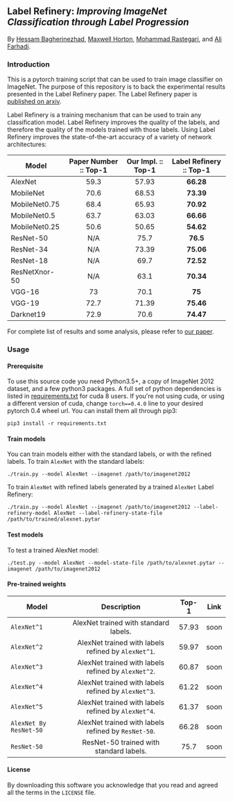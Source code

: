 ## Label Refinery: *Improving ImageNet Classification through Label Progression*
By [Hessam Bagherinezhad](http://homes.cs.washington.edu/~hessam/),
[Maxwell Horton](http://homes.cs.washington.edu/~mchorton/),
[Mohammad Rastegari](http://www.umiacs.umd.edu/~mrastega/),
and [Ali Farhadi](http://homes.cs.washington.edu/~ali/).

### Introduction

This is a pytorch training script that can be used to train image classifier on
ImageNet. The purpose of this repository is to back the experimental results
presented in the Label Refinery paper. The Label Refinery paper is
[published on arxiv](https://arxiv.org/abs/1805.02641).

Label Refinery is a training mechanism that can be used to train any
classification model. Label Refinery improves the quality of the labels, and
therefore the quality of the models trained with those labels. Using Label
Refinery improves the state-of-the-art accuracy of a variety of network
architectures:

Model          | Paper Number :: Top-1 | Our Impl. :: Top-1  | Label Refinery :: Top-1
-------------- |:---------------------:|:-------------------:|:-----------------------:
AlexNet        | 59.3                  | 57.93               | **66.28**
MobileNet      | 70.6                  | 68.53               | **73.39**
MobileNet0.75  | 68.4                  | 65.93               | **70.92**
MobileNet0.5   | 63.7                  | 63.03               | **66.66**
MobileNet0.25  | 50.6                  | 50.65               | **54.62**
ResNet-50      | N/A                   | 75.7                | **76.5**
ResNet-34      | N/A                   | 73.39               | **75.06**
ResNet-18      | N/A                   | 69.7                | **72.52**
ResNetXnor-50  | N/A                   | 63.1                | **70.34**
VGG-16         | 73                    | 70.1                | **75**
VGG-19         | 72.7                  | 71.39               | **75.46**
Darknet19      | 72.9                  | 70.6                | **74.47**

For complete list of results and some analysis, please refer to
[our paper](https://arxiv.org/abs/1805.02641).

### Usage
#### Prerequisite
To use this source code you need Python3.5+, a copy of ImageNet 2012 dataset,
and a few python3 packages. A full set of python dependencies is listed in
[requirements.txt](requirements.txt) for cuda 8 users. If you're not using cuda,
or using a different version of cuda, change `torch==0.4.0` line to your desired
pytorch 0.4 wheel url. You can install them all through pip3:
```
pip3 install -r requirements.txt
```

#### Train models

You can train models either with the standard labels, or with the refined
labels. To train `AlexNet` with the standard labels:
```
./train.py --model AlexNet --imagenet /path/to/imagenet2012
```
To train `AlexNet` with refined labels generated by a trained `AlexNet` Label
Refinery:
```
./train.py --model AlexNet --imagenet /path/to/imagenet2012 --label-refinery-model AlexNet --label-refinery-state-file /path/to/trained/alexnet.pytar
```

#### Test models

To test a trained AlexNet model:
```
./test.py --model AlexNet --model-state-file /path/to/alexnet.pytar --imagenet /path/to/imagenet2012
```


#### Pre-trained weights

Model                | Description                                           | Top-1  | Link
-------------------- |:-----------------------------------------------------:|:------:|:------:
`AlexNet^1`            | AlexNet trained with standard labels.               | 57.93  | soon
`AlexNet^2`            | AlexNet trained with labels refined by `AlexNet^1`. | 59.97  | soon
`AlexNet^3`            | AlexNet trained with labels refined by `AlexNet^2`. | 60.87  | soon
`AlexNet^4`            | AlexNet trained with labels refined by `AlexNet^3`. | 61.22  | soon
`AlexNet^5`            | AlexNet trained with labels refined by `AlexNet^4`. | 61.37  | soon
`AlexNet By ResNet-50` | AlexNet trained with labels refined by `ResNet-50`. | 66.28  | soon
`ResNet-50`            | ResNet-50 trained with standard labels.             | 75.7   | soon

#### License
By downloading this software you acknowledge that you read and agreed all the
terms in the `LICENSE` file.
